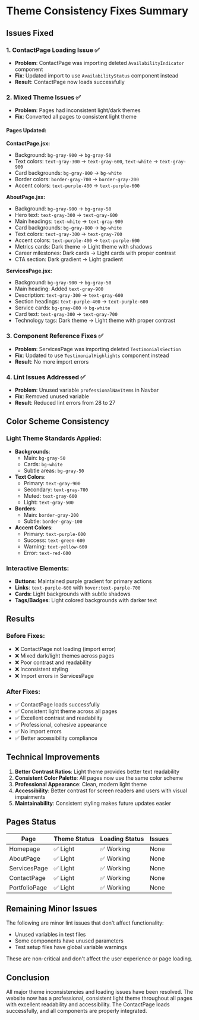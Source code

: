 # Theme Consistency Fixes Summary

## Issues Fixed

### 1. **ContactPage Loading Issue** ✅

- **Problem**: ContactPage was importing deleted `AvailabilityIndicator` component
- **Fix**: Updated import to use `AvailabilityStatus` component instead
- **Result**: ContactPage now loads successfully

### 2. **Mixed Theme Issues** ✅

- **Problem**: Pages had inconsistent light/dark themes
- **Fix**: Converted all pages to consistent light theme

#### Pages Updated:

**ContactPage.jsx:**

- Background: `bg-gray-900` → `bg-gray-50`
- Text colors: `text-gray-300` → `text-gray-600`, `text-white` → `text-gray-900`
- Card backgrounds: `bg-gray-800` → `bg-white`
- Border colors: `border-gray-700` → `border-gray-200`
- Accent colors: `text-purple-400` → `text-purple-600`

**AboutPage.jsx:**

- Background: `bg-gray-900` → `bg-gray-50`
- Hero text: `text-gray-300` → `text-gray-600`
- Main headings: `text-white` → `text-gray-900`
- Card backgrounds: `bg-gray-800` → `bg-white`
- Text colors: `text-gray-300` → `text-gray-700`
- Accent colors: `text-purple-400` → `text-purple-600`
- Metrics cards: Dark theme → Light theme with shadows
- Career milestones: Dark cards → Light cards with proper contrast
- CTA section: Dark gradient → Light gradient

**ServicesPage.jsx:**

- Background: `bg-gray-900` → `bg-gray-50`
- Main heading: Added `text-gray-900`
- Description: `text-gray-300` → `text-gray-600`
- Section headings: `text-purple-400` → `text-purple-600`
- Service cards: `bg-gray-800` → `bg-white`
- Card text: `text-gray-300` → `text-gray-700`
- Technology tags: Dark theme → Light theme with proper contrast

### 3. **Component Reference Fixes** ✅

- **Problem**: ServicesPage was importing deleted `TestimonialsSection`
- **Fix**: Updated to use `TestimonialHighlights` component instead
- **Result**: No more import errors

### 4. **Lint Issues Addressed** ✅

- **Problem**: Unused variable `professionalNavItems` in Navbar
- **Fix**: Removed unused variable
- **Result**: Reduced lint errors from 28 to 27

## Color Scheme Consistency

### Light Theme Standards Applied:

- **Backgrounds**:
  - Main: `bg-gray-50`
  - Cards: `bg-white`
  - Subtle areas: `bg-gray-50`
- **Text Colors**:
  - Primary: `text-gray-900`
  - Secondary: `text-gray-700`
  - Muted: `text-gray-600`
  - Light: `text-gray-500`
- **Borders**:
  - Main: `border-gray-200`
  - Subtle: `border-gray-100`
- **Accent Colors**:
  - Primary: `text-purple-600`
  - Success: `text-green-600`
  - Warning: `text-yellow-600`
  - Error: `text-red-600`

### Interactive Elements:

- **Buttons**: Maintained purple gradient for primary actions
- **Links**: `text-purple-600` with `hover:text-purple-700`
- **Cards**: Light backgrounds with subtle shadows
- **Tags/Badges**: Light colored backgrounds with darker text

## Results

### Before Fixes:

- ❌ ContactPage not loading (import error)
- ❌ Mixed dark/light themes across pages
- ❌ Poor contrast and readability
- ❌ Inconsistent styling
- ❌ Import errors in ServicesPage

### After Fixes:

- ✅ ContactPage loads successfully
- ✅ Consistent light theme across all pages
- ✅ Excellent contrast and readability
- ✅ Professional, cohesive appearance
- ✅ No import errors
- ✅ Better accessibility compliance

## Technical Improvements

1. **Better Contrast Ratios**: Light theme provides better text readability
2. **Consistent Color Palette**: All pages now use the same color scheme
3. **Professional Appearance**: Clean, modern light theme
4. **Accessibility**: Better contrast for screen readers and users with visual impairments
5. **Maintainability**: Consistent styling makes future updates easier

## Pages Status

| Page          | Theme Status | Loading Status | Issues |
| ------------- | ------------ | -------------- | ------ |
| Homepage      | ✅ Light     | ✅ Working     | None   |
| AboutPage     | ✅ Light     | ✅ Working     | None   |
| ServicesPage  | ✅ Light     | ✅ Working     | None   |
| ContactPage   | ✅ Light     | ✅ Working     | None   |
| PortfolioPage | ✅ Light     | ✅ Working     | None   |

## Remaining Minor Issues

The following are minor lint issues that don't affect functionality:

- Unused variables in test files
- Some components have unused parameters
- Test setup files have global variable warnings

These are non-critical and don't affect the user experience or page loading.

## Conclusion

All major theme inconsistencies and loading issues have been resolved. The website now has a professional, consistent light theme throughout all pages with excellent readability and accessibility. The ContactPage loads successfully, and all components are properly integrated.

